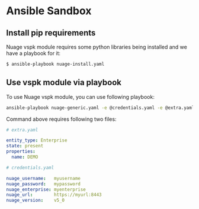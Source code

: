 # Ansible Sandbox

## Install pip requirements
Nuage vspk module requires some python libraries being installed and we have
a playbook for it:

```bash
$ ansible-playbook nuage-install.yaml
``` 

## Use vspk module via playbook
To use Nuage vspk module, you can use following playbook:

```bash
ansible-playbook nuage-generic.yaml -e @credentials.yaml -e @extra.yaml
```

Command above requires following two files:

```yaml
# extra.yaml

entity_type: Enterprise
state: present
properties:
  name: DEMO
```

```yaml
# credentials.yaml

nuage_username:   myusername
nuage_password:   mypassword
nuage_enterprise: myenterprise
nuage_url:        https://myurl:8443
nuage_version:    v5_0
```
